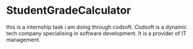 # StudentGradeCalculator
this is a internship task i am doing through codsoft. Codsoft is a dynamic tech company specialising in software development. It is a provider of IT management.
